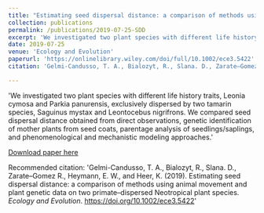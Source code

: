```yaml
---
title: "Estimating seed dispersal distance: a comparison of methods using animal movement and plant genetic data on two primate–dispersed Neotropical plant species"
collection: publications
permalink: /publications/2019-07-25-SDD
excerpt: 'We investigated two plant species with different life history traits, Leonia cymosa and Parkia panurensis, exclusively dispersed by two tamarin species, Saguinus mystax and Leontocebus nigrifrons. We compared seed dispersal distance obtained from direct observations, genetic identification of mother plants from seed coats, parentage analysis of seedlings/saplings, and phenomenological and mechanistic modeling approaches.'
date: 2019-07-25
venue: 'Ecology and Evolution'
paperurl: 'https://onlinelibrary.wiley.com/doi/full/10.1002/ece3.5422'
citation: 'Gelmi-Candusso, T. A., Bialozyt, R., Slana. D., Zarate–Gomez R., Heymann, E. W., and Heer, K. (2019). Estimating seed dispersal distance: a comparison of methods using animal movement and plant genetic data on two primate–dispersed Neotropical plant species. <i>Ecology and Evolution</i>. https://doi.org/10.1002/ece3.5422'

---
```

'We investigated two plant species with different life history traits, Leonia cymosa and Parkia panurensis, exclusively dispersed by two tamarin species, Saguinus mystax and Leontocebus nigrifrons. We compared seed dispersal distance obtained from direct observations, genetic identification of mother plants from seed coats, parentage analysis of seedlings/saplings, and phenomenological and mechanistic modeling approaches.'

[Download paper here](https://onlinelibrary.wiley.com/doi/epdf/10.1002/ece3.5422)

Recommended citation: 'Gelmi-Candusso, T. A., Bialozyt, R., Slana. D., Zarate–Gomez R., Heymann, E. W., and Heer, K. (2019). Estimating seed dispersal distance: a comparison of methods using animal movement and plant genetic data on two primate–dispersed Neotropical plant species. <i>Ecology and Evolution</i>. https://doi.org/10.1002/ece3.5422'